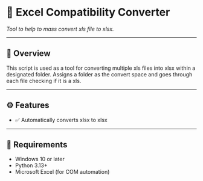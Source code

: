 # 🧩  Excel Compatibility Converter
*Tool to help to mass convert xls file to xlsx.*

---

## 📘 Overview
This script is used as a tool for converting multiple xls files into xlsx within a designated folder. Assigns a folder as the convert space and goes through each file checking if it is a xls.

---

## ⚙️ Features
- ✅ Automatically converts xlsx to xlsx

---

## 🧰 Requirements
- Windows 10 or later  
- Python 3.13+  
- Microsoft Excel (for COM automation) 

